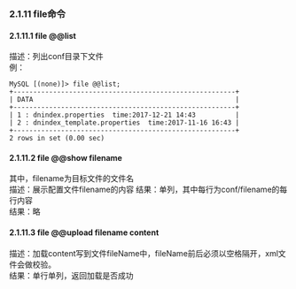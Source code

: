 ### 2.1.11 file命令
#### 2.1.11.1  file @@list

描述：列出conf目录下文件  
例：  
```
MySQL [(none)]> file @@list;
+--------------------------------------------------------+
| DATA                                                   |
+--------------------------------------------------------+
| 1 : dnindex.properties  time:2017-12-21 14:43          |
| 2 : dnindex_template.properties  time:2017-11-16 16:43 |
+--------------------------------------------------------+
2 rows in set (0.00 sec)
```

#### 2.1.11.2  file @@show filename
其中，filename为目标文件的文件名  
描述：展示配置文件filename的内容 结果：单列，其中每行为conf/filename的每行内容  
结果：略  

#### 2.1.11.3  file @@upload filename content

描述：加载content写到文件fileName中，fileName前后必须以空格隔开，xml文件会做校验。  
结果：单行单列，返回加载是否成功  
